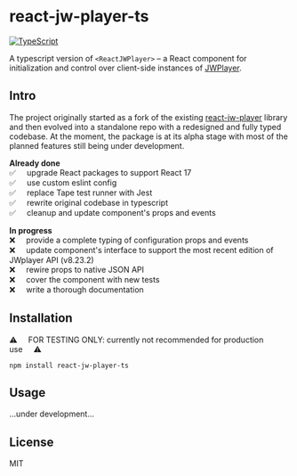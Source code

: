 # react-jw-player-ts
[![TypeScript](https://img.shields.io/badge/%3C%2F%3E-TypeScript-%230074c1.svg)](http://www.typescriptlang.org/)


A typescript version of `<ReactJWPlayer>` – a React component for initialization and control over client-side instances of [JWPlayer](https://jwplayer.com/).
## Intro
The project originally started as a fork of the existing [react-jw-player](https://github.com/micnews/react-jw-player) library and then evolved into a standalone repo with a redesigned and fully typed codebase. At the moment, the package is at its alpha stage with most of the planned features still being under development. 

**Already done**\
:white_check_mark:&nbsp;&nbsp;&nbsp;&nbsp;&nbsp;upgrade React packages to support React 17\
:white_check_mark:&nbsp;&nbsp;&nbsp;&nbsp;&nbsp;use custom eslint config\
:white_check_mark:&nbsp;&nbsp;&nbsp;&nbsp;&nbsp;replace Tape test runner with Jest\
:white_check_mark:&nbsp;&nbsp;&nbsp;&nbsp;&nbsp;rewrite original codebase in typescript\
:white_check_mark:&nbsp;&nbsp;&nbsp;&nbsp;&nbsp;cleanup and update component's props and events

**In progress**\
:x:&nbsp;&nbsp;&nbsp;&nbsp;&nbsp;provide a complete typing of configuration props and events\
:x:&nbsp;&nbsp;&nbsp;&nbsp;&nbsp;update component's interface to support the most recent edition of JWplayer API (v8.23.2)\
:x:&nbsp;&nbsp;&nbsp;&nbsp;&nbsp;rewire props to native JSON API\
:x:&nbsp;&nbsp;&nbsp;&nbsp;&nbsp;cover the component with new tests\
:x:&nbsp;&nbsp;&nbsp;&nbsp;&nbsp;write a thorough documentation

## Installation
:warning:&nbsp;&nbsp;&nbsp;&nbsp;&nbsp;FOR TESTING ONLY: currently not recommended for production use&nbsp;&nbsp;&nbsp;&nbsp;&nbsp;:warning:
```shell
npm install react-jw-player-ts
```

## Usage

...under development...

## License
MIT
